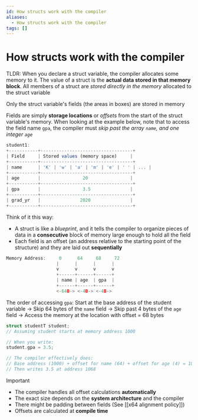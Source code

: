 ```yaml
---
id: How structs work with the compiler
aliases:
  - How structs work with the compiler
tags: []
---
```


# How structs work with the compiler

TLDR: When you declare a struct variable, the compiler allocates some memory to it. The value of a struct is the **actual data stored in that memory block**. All members of a struct are _stored directly in the memory_ allocated to the struct variable

Only the struct variable's fields (the areas in boxes) are stored in memory

Fields are simply **storage locations** or _offsets_ from the start of the struct variable's memory. When looking at the example below, note that to access the field name `gpa`, the compiler must _skip past the array `name`, and one integer `age`_

```js
student1:
+-----------+-----------------------------------+
| Field     | Stored values (memory space)     |
+-----------+-----------------------------------+
| name      | 'K' | 'w' | 'a' | 'm' | 'e' | ' ' | ... |
+-----------+-----------------------------------+
| age       |                20                |
+-----------+-----------------------------------+
| gpa       |                3.5               |
+-----------+-----------------------------------+
| grad_yr   |               2020               |
+-----------+-----------------------------------+
```

Think of it this way:

- A struct is like a _blueprint_, and it tells the compiler to organize pieces of data in a **consecutive** block of memory large enough to hold all the field
- Each field is an offset (an address relative to the starting point of the structure) and they are laid out **sequentially**

```js
Memory Address:     0      64     68     72
                   |      |      |      |
                   v      v      v      v
                   +------+------+------+
                   | name | age  | gpa  |
                   +------+------+------+
                   <-64B-> <-4B-> <-4B->

```

The order of accessing `gpa`: Start at the base address of the student variable -> Skip 64 bytes of the `name` field -> Skip past 4 bytes of the `age` field -> Access the memory at the location with offset = 68 bytes

```c
struct studentT student;
// Assuming student starts at memory address 1000

// When you write:
student.gpa = 3.5;

// The compiler effectively does:
// Base address (1000) + offset for name (64) + offset for age (4) = 1068
// Then writes 3.5 at address 1068
```

> [!IMPORTANT]
>
> - The compiler handles all offset calculations **automatically**
> - The exact size depends on the **system architecture** and the compiler
> - There might be padding between fields (See [[x64 alignment policy]])
> - Offsets are calculated at **compile time**
